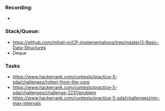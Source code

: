 ### Recording:
-

### Stack/Queue:
- https://github.com/mihail-m/CP-implementations/tree/master/3-Basic-Data-Structures
- Deque

### Tasks
- https://www.hackerrank.com/contests/practice-5-sda/challenges/rotten-from-the-core
- https://www.hackerrank.com/contests/practice-5-sda/challenges/challenge-2231/problem
- https://www.hackerrank.com/contests/practice-5-sda/challenges/min-max-intervals

